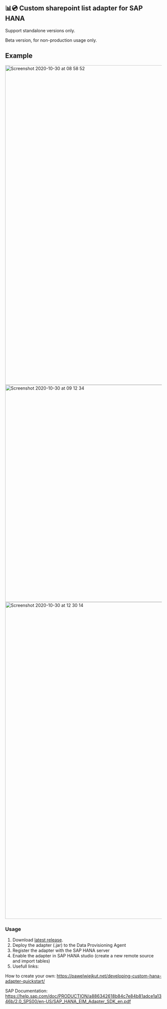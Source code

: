 ## 📊💿 Custom sharepoint list adapter for SAP HANA

Support standalone versions only.

Beta version, for non-production usage only.

## Example
 <img width="1029" alt="Screenshot 2020-10-30 at 08 58 52" src="https://user-images.githubusercontent.com/11619019/97712759-2cf10200-1abf-11eb-9350-80e6a644aba5.png">
<img width="699" alt="Screenshot 2020-10-30 at 09 12 34" src="https://user-images.githubusercontent.com/11619019/97712689-12b72400-1abf-11eb-9be3-391116088553.png">
<img width="1020" alt="Screenshot 2020-10-30 at 12 30 14" src="https://user-images.githubusercontent.com/11619019/97712725-21054000-1abf-11eb-9337-dc853092c5d6.png">

### Usage

1.  Download [latest release](https://github.com/pawelwiejkut/hana_sharepoint_list_adapter/releases).
2.  Deploy the adapter (.jar) to the Data Provisioning Agent
3.  Register the adapter with the SAP HANA server
4.  Enable the adapter in SAP HANA studio (create a new remote source and import tables)
5.  Usefull links:

How to create your own: https://pawelwiejkut.net/developing-custom-hana-adapter-quickstart/

SAP Documentation: https://help.sap.com/doc/PRODUCTION/a886342618b84c7e84b81adce1a1346b/2.0_SPS00/en-US/SAP_HANA_EIM_Adapter_SDK_en.pdf
